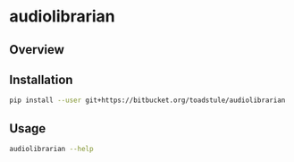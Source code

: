 # audiolibrarian #

## Overview ##



## Installation ##

```bash
pip install --user git+https://bitbucket.org/toadstule/audiolibrarian
```

## Usage ##

```bash
audiolibrarian --help
```
